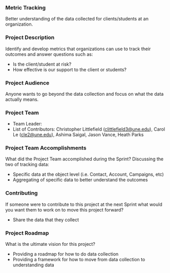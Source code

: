 ### Metric Tracking
Better understanding of the data collected for clients/students at an organization.

### Project Description
Identify and develop metrics that organizations can use to track their outcomes and answer questions such as:
  * Is the client/student at risk?
  * How effective is our support to the client or students?

### Project Audience
Anyone wants to go beyond the data collection and focus on what the data actually means.

### Project Team

* Team Leader:
* List of Contributors: Christopher Littlefield (clittlefield3@une.edu), Carol Le (cle2@une.edu), Ashima Saigal, Jason Vance, Heath Parks

### Project Team Accomplishments
What did the Project Team accomplished during the Sprint?
Discussing the two of tracking data:

  * Specific data at the object level (i.e. Contact, Account, Campaigns, etc)
  * Aggregating of specific data to better understand the outcomes

### Contributing
If someone were to contribute to this project at the next Sprint what would you want them to work on to move this project forward?
* Share the data that they collect

### Project Roadmap
What is the ultimate vision for this project?
* Providing a roadmap for how to do data collection
* Providing a framework for how to move from data collection to understanding data
